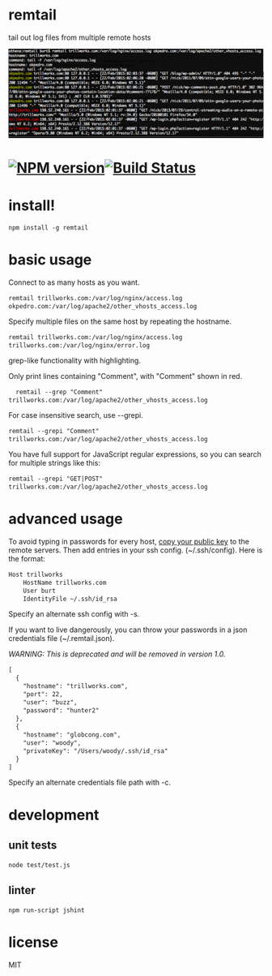 # remtail

tail out log files from multiple remote hosts

![Image of example command](/remtail.png)

#  [![NPM version][npm-image]][npm-url][![Build Status](https://travis-ci.org/NickCarneiro/remtail.svg)](https://travis-ci.org/NickCarneiro/remtail)

# install!


```
npm install -g remtail
```

# basic usage

Connect to as many hosts as you want.

```
remtail trillworks.com:/var/log/nginx/access.log okpedro.com:/var/log/apache2/other_vhosts_access.log
```

Specify multiple files on the same host by repeating the hostname.

```
remtail trillworks.com:/var/log/nginx/access.log trillworks.com:/var/log/nginx/error.log
```

grep-like functionality with highlighting.

Only print lines containing "Comment", with "Comment" shown in red.
```
  remtail --grep "Comment" trillworks.com:/var/log/apache2/other_vhosts_access.log
```
For case insensitive search, use --grepi.
```
remtail --grepi "Comment" trillworks.com:/var/log/apache2/other_vhosts_access.log
```

You have full support for JavaScript regular expressions, so you can search for multiple strings like this:
```
remtail --grepi "GET|POST" trillworks.com:/var/log/apache2/other_vhosts_access.log
```


# advanced usage

To avoid typing in passwords for every host,
[copy your public key](http://askubuntu.com/questions/4830/easiest-way-to-copy-ssh-keys-to-another-machine)
to the remote servers. Then add entries in your ssh config. (~/.ssh/config). Here is the format:


    Host trillworks
        HostName trillworks.com
        User burt
        IdentityFile ~/.ssh/id_rsa

Specify an alternate ssh config with -s.


If you want to live dangerously, you can throw your passwords in a json credentials file (~/.remtail.json).

*WARNING: This is deprecated and will be removed in version 1.0.*


    [
      {
        "hostname": "trillworks.com",
        "port": 22,
        "user": "buzz",
        "password": "hunter2"
      },
      {
        "hostname": "globcong.com",
        "user": "woody",
        "privateKey": "/Users/woody/.ssh/id_rsa"
      }
    ]


Specify an alternate credentials file path with -c.

# development

## unit tests

```node test/test.js```

## linter

```npm run-script jshint```

# license

MIT


[npm-url]: https://npmjs.org/package/remtail
[npm-image]: https://badge.fury.io/js/remtail.svg
